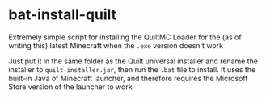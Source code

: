 # bat-install-quilt
Extremely simple script for installing the QuiltMC Loader for the (as of writing this) latest Minecraft when the `.exe` version doesn't work

Just put it in the same folder as the Quilt universal installer and rename the installer to `quilt-installer.jar`, then run the `.bat` file to install. It uses the built-in Java of Minecraft launcher, and therefore requires the Microsoft Store version of the launcher to work
